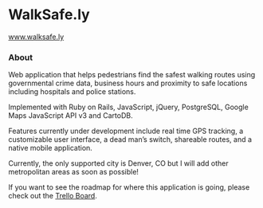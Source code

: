<h1>WalkSafe.ly</h1>

www.walksafe.ly

<h3>About</h3>

Web application that helps pedestrians find the safest walking routes using governmental crime data, business hours and proximity to safe locations including hospitals and police stations.

Implemented with Ruby on Rails, JavaScript, jQuery, PostgreSQL, Google Maps JavaScript API v3 and CartoDB.

Features currently under development include real time GPS tracking, a customizable user interface, a dead man’s switch, shareable routes, and a native mobile application.

Currently, the only supported city is Denver, CO but I will add other metropolitan areas as soon as possible!

If you want to see the roadmap for where this application is going, please check out the [Trello Board]("https://trello.com/b/gpcuE8Ri/walksafely").
